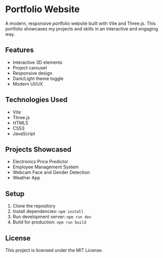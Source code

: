 # Portfolio Website

A modern, responsive portfolio website built with Vite and Three.js. This portfolio showcases my projects and skills in an interactive and engaging way.

## Features

- Interactive 3D elements
- Project carousel
- Responsive design
- Dark/Light theme toggle
- Modern UI/UX

## Technologies Used

- Vite
- Three.js
- HTML5
- CSS3
- JavaScript

## Projects Showcased

- Electronics Price Predictor
- Employee Management System
- Webcam Face and Gender Detection
- Weather App

## Setup

1. Clone the repository
2. Install dependencies: `npm install`
3. Run development server: `npm run dev`
4. Build for production: `npm run build`

## License

This project is licensed under the MIT License.

